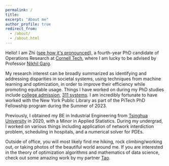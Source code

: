 ```yaml
---
permalink: /
title:
excerpt: "About me"
author_profile: true
redirect_from: 
  - /about/
  - /about.html
---
```


Hello! I am Zhi ([see how it's pronounced](https://en.wiktionary.org/wiki/zhì)), a fourth-year PhD candidate of Operations Research at [Cornell Tech](https://www.tech.cornell.edu/), where I am lucky to be advised by Professor [Nikhil Garg](https://gargnikhil.com/). 



My research interest can be broadly summarized as identifying and addressing disparities in societal systems, using techniques from machine learning and optimization, in order to improve their efficiency while promoting equitable usage. Things I have worked on during my PhD studies include [college admission](https://arxiv.org/abs/2107.08922), [311 systems](https://arxiv.org/abs/2204.08620). I am incredibly fortunate to have worked with the New York Public Library as part of the PiTech PhD Fellowship program during the Summer of 2023.



Previously, I obtained my BE in Industrial Engineering from [Tsinghua University](https://www.ie.tsinghua.edu.cn/eng/) in 2020, with a Minor in Applied Statistics. During my undergrad, I worked on various things including application of network interdiction problem, scheduling in hospitals, and a numerical solver for PDEs.



Outside of office, you will most likely find me hiking, rock climbing/working out, or taking photos of the beautiful world around me. If you are interested in the theory of optimization algorithms and mathematics of data science, check out some amazing work by my partner [Tao](https://taotolojiang.github.io/).
